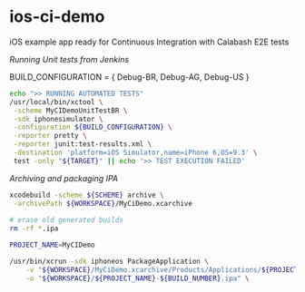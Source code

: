 # ios-ci-demo
iOS example app ready for Continuous Integration with Calabash E2E tests

*Running Unit tests from Jenkins*

BUILD_CONFIGURATION = { Debug-BR, Debug-AG, Debug-US }
```bash
echo ">> RUNNING AUTOMATED TESTS"
/usr/local/bin/xctool \
 -scheme MyCIDemoUnitTestBR \
 -sdk iphonesimulator \
 -configuration ${BUILD_CONFIGURATION} \
 -reporter pretty \
 -reporter junit:test-results.xml \
 -destination 'platform=iOS Simulator,name=iPhone 6,OS=9.3' \
 test -only "${TARGET}" || echo '>> TEST EXECUTION FAILED'
```

*Archiving and packaging IPA*

```bash
xcodebuild -scheme ${SCHEME} archive \
 -archivePath ${WORKSPACE}/MyCiDemo.xcarchive 
 
# erase old generated builds
rm -rf *.ipa

PROJECT_NAME=MyCIDemo

/usr/bin/xcrun -sdk iphoneos PackageApplication \
	-v "${WORKSPACE}/MyCiDemo.xcarchive/Products/Applications/${PROJECT_NAME}.app" \
    -o "${WORKSPACE}/${PROJECT_NAME}-${BUILD_NUMBER}.ipa" \
```
